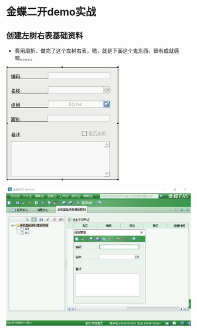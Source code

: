 # 金蝶二开demo实战

## 创建左树右表基础资料

+ 费用周折，做完了这个左树右表，嗯，就是下面这个鬼东西，很有成就感嘛。。。。。

![](aResourse/Images/1.png)

![](aResourse/Images/2.png)

